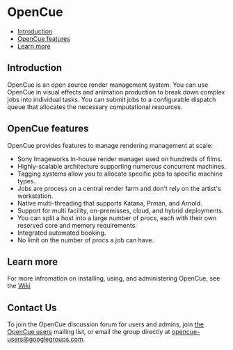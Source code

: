 # OpenCue

- [Introduction](#Introduction)
- [OpenCue features](#OpenCue-features)
- [Learn more](#Learn-more)

## Introduction

OpenCue is an open source render management system. You can use OpenCue in
visual effects and animation production to break down complex jobs into
individual tasks. You can submit jobs to a configurable dispatch queue that
allocates the necessary computational resources.

## OpenCue features

OpenCue provides features to manage rendering management at scale:

- Sony Imageworks in-house render manager used on hundreds of films.
- Highly-scalable architecture supporting numerous concurrent machines.
- Tagging systems allow you to allocate specific jobs to specific machine
  types.
- Jobs are process on a central render farm and don't rely on the artist's
  workstation.
- Native multi-threading that supports Katana, Prman, and Arnold.
- Support for multi facility, on-premisses, cloud, and hybrid deployments.
- You can split a host into a large number of procs, each with their own
  reserved core and memory requirements.
- Integrated automated booking.
- No limit on the number of procs a job can have.

## Learn more

For more infromation on installing, using, and administering OpenCue, see
the [Wiki](https://github.com/imageworks/OpenCue/wiki)

## Contact Us

To join the OpenCue discussion forum for users and admins, join
[the OpenCue users](https://groups.google.com/forum/#!forum/opencue-users)
mailing list, or email the group directly at <opencue-users@googlegroups.com>.
